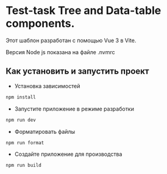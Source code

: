 # Test-task Tree and Data-table components.

Этот шаблон разработан с помощью Vue 3 в Vite.

Версия Node js показана на файле .nvmrc

## Как установить и запустить проект

- Установка зависимостей

```sh
npm install
```

- Запустите приложение в режиме разработки

```sh
npm run dev
```

- Форматировать файлы

```sh
npm run format
```

- Создайте приложение для производства

```sh
npm run build
```
